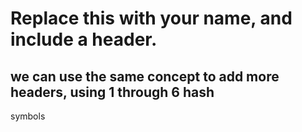 # Replace this with your name, and include a header.
## we can use the same concept to add more headers, using 1 through 6 hash
symbols
